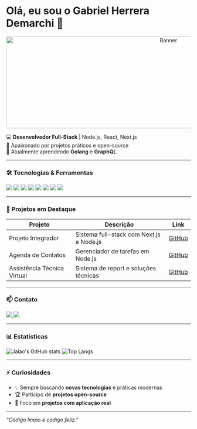 # Olá, eu sou o Gabriel Herrera Demarchi 👋

<p align="center">
  <img src="https://images.unsplash.com/photo-1607706189992-eae578626c86?ixlib=rb-4.1.0&ixid=M3wxMjA3fDB8MHxwaG90by1wYWdlfHx8fGVufDB8fHx8fA%3D%3D&auto=format&fit=crop&q=80&w=870" alt="Banner" width="870" height="250">
</p>


💻 **Desenvolvedor Full-Stack** | Node.js, React, Next.js  
🚀 Apaixonado por projetos práticos e open-source  
🌱 Atualmente aprendendo **Golang** e **GraphQL**  

---

### 🛠 Tecnologias & Ferramentas
<p>
<img src="https://img.shields.io/badge/JavaScript-F7DF1E?style=for-the-badge&logo=javascript&logoColor=black" />
<img src="https://img.shields.io/badge/TypeScript-3178C6?style=for-the-badge&logo=typescript&logoColor=white" />
<img src="https://img.shields.io/badge/Node.js-339933?style=for-the-badge&logo=node.js&logoColor=white" />
<img src="https://img.shields.io/badge/React-61DAFB?style=for-the-badge&logo=react&logoColor=black" />
<img src="https://img.shields.io/badge/Next.js-000000?style=for-the-badge&logo=next.js&logoColor=white" />
<img src="https://img.shields.io/badge/Tailwind_CSS-06B6D4?style=for-the-badge&logo=tailwind-css&logoColor=white" />
<img src="https://img.shields.io/badge/MySQL-4479A1?style=for-the-badge&logo=mysql&logoColor=white" />
<img src="https://img.shields.io/badge/MongoDB-47A248?style=for-the-badge&logo=mongodb&logoColor=white" />
</p>

---

### 🌟 Projetos em Destaque

| Projeto | Descrição | Link |
|--------|-----------|------|
| Projeto Integrador | Sistema full-stack com Next.js e Node.js | [GitHub](https://github.com/gaherrera00/GHG-Barbearia-projeto-barbearia-) |
| Agenda de Contatos | Gerenciador de tarefas em Node.js | [GitHub](https://github.com/gaherrera00/agenda-contatos-node) |
| Assistência Técnica Virtual | Sistema de report e soluções técnicas | [GitHub](https://github.com/gaherrera00/zelus-assistencia-tecnica) |

---

### 📫 Contato
<p>
<a href="https://www.linkedin.com/in/gabriel-herrera-demarchi-532844338/">
  <img src="https://img.shields.io/badge/LinkedIn-0077B5?style=for-the-badge&logo=linkedin&logoColor=white" />
</a>
<a href="mailto:gabrielherrerademarchi@gmail.com">
  <img src="https://img.shields.io/badge/Email-D14836?style=for-the-badge&logo=gmail&logoColor=white" />
</a>
</p>

---

### 📊 Estatísticas
![Jalao's GitHub stats](https://github-readme-stats.vercel.app/api?username=gaherrera00&show_icons=true&theme=tokyonight)
![Top Langs](https://github-readme-stats.vercel.app/api/top-langs/?username=gaherrera00&layout=compact&theme=tokyonight)

---

### ⚡ Curiosidades
- 💡 Sempre buscando **novas tecnologias** e práticas modernas
- 🏆 Participo de **projetos open-source**
- 🎯 Foco em **projetos com aplicação real**

---

*“Código limpo é código feliz.”*
